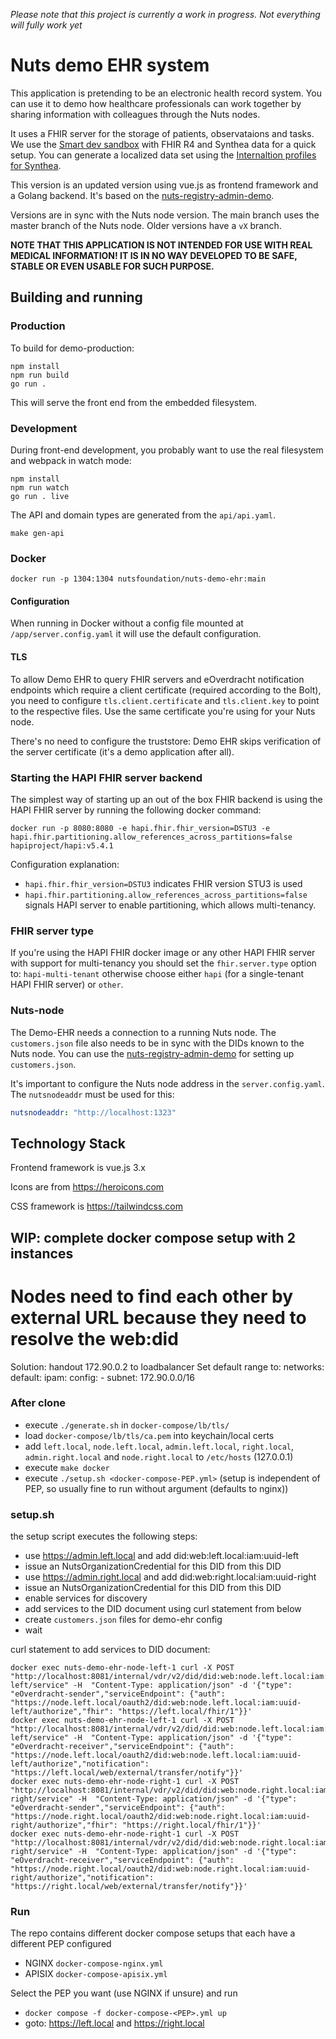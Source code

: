 _Please note that this project is currently a work in progress. Not everything
will fully work yet_

# Nuts demo EHR system

This application is pretending to be an electronic health record system. You can
use it to demo how healthcare professionals can work together by sharing
information with colleagues through the Nuts nodes.

It uses a FHIR server for the storage of patients, observataions and tasks.
We use the [Smart dev sandbox](https://github.com/smart-on-fhir/smart-dev-sandbox) with FHIR R4 and Synthea data
for a quick setup. You can generate a localized data set using the [Internaltion profiles for Synthea](https://github.com/synthetichealth/synthea-international).

This version is an updated version using vue.js as frontend framework and a Golang backend. It's based on the [nuts-registry-admin-demo](https://github.com/nuts-foundation/nuts-registry-admin-demo).

Versions are in sync with the Nuts node version. The main branch uses the master branch of the Nuts node.
Older versions have a `vX` branch.

**NOTE THAT THIS APPLICATION IS NOT INTENDED FOR USE WITH REAL MEDICAL
INFORMATION! IT IS IN NO WAY DEVELOPED TO BE SAFE, STABLE OR EVEN USABLE FOR
SUCH PURPOSE.**

## Building and running
### Production
To build for demo-production:

```shell
npm install
npm run build
go run .
```

This will serve the front end from the embedded filesystem.
### Development

During front-end development, you probably want to use the real filesystem and webpack in watch mode:

```shell
npm install
npm run watch
go run . live
```

The API and domain types are generated from the `api/api.yaml`.
```shell
make gen-api
```

### Docker
```shell
docker run -p 1304:1304 nutsfoundation/nuts-demo-ehr:main
```

#### Configuration
When running in Docker without a config file mounted at `/app/server.config.yaml` it will use the default configuration.

#### TLS

To allow Demo EHR to query FHIR servers and eOverdracht notification endpoints which require a client certificate (required according to the Bolt),
you need to configure `tls.client.certificate` and `tls.client.key` to point to the respective files.
Use the same certificate you're using for your Nuts node.

There's no need to configure the truststore: Demo EHR skips verification of the server certificate (it's a demo application after all).

### Starting the HAPI FHIR server backend

The simplest way of starting up an out of the box FHIR backend is using the HAPI FHIR server by running the following docker command:

```shell
docker run -p 8080:8080 -e hapi.fhir.fhir_version=DSTU3 -e hapi.fhir.partitioning.allow_references_across_partitions=false hapiproject/hapi:v5.4.1
```

Configuration explanation:
- `hapi.fhir.fhir_version=DSTU3` indicates FHIR version STU3 is used
- `hapi.fhir.partitioning.allow_references_across_partitions=false` signals HAPI server to enable partitioning, which allows multi-tenancy.

### FHIR server type

If you're using the HAPI FHIR docker image or any other HAPI FHIR server with support for multi-tenancy you should set the `fhir.server.type` option to: `hapi-multi-tenant` otherwise choose either `hapi` (for a single-tenant HAPI FHIR server) or `other`.

### Nuts-node

The Demo-EHR needs a connection to a running Nuts node. The `customers.json` file also needs to be in sync with the DIDs known to the Nuts node.
You can use the [nuts-registry-admin-demo](https://github.com/nuts-foundation/nuts-registry-admin-demo) for setting up `customers.json`.

It's important to configure the Nuts node address in the `server.config.yaml`. The `nutsnodeaddr` must be used for this:

```yaml
nutsnodeaddr: "http://localhost:1323"
```

## Technology Stack

Frontend framework is vue.js 3.x

Icons are from https://heroicons.com

CSS framework is https://tailwindcss.com

## WIP: complete docker compose setup with 2 instances

# Nodes need to find each other by external URL because they need to resolve the web:did
Solution: handout 172.90.0.2 to loadbalancer
Set default range to:
networks:
    default:
        ipam:
            config:
                - subnet: 172.90.0.0/16
### After clone

- execute `./generate.sh` in `docker-compose/lb/tls/`
- load `docker-compose/lb/tls/ca.pem` into keychain/local certs
- add `left.local`, `node.left.local`, `admin.left.local`, `right.local`, `admin.right.local`  and `node.right.local` to `/etc/hosts` (127.0.0.1)
- execute `make docker`
- execute `./setup.sh <docker-compose-PEP.yml>` (setup is independent of PEP, so usually fine to run without argument (defaults to nginx)) 

### setup.sh
the setup script executes the following steps:
- use https://admin.left.local and add did:web:left.local:iam:uuid-left
- issue an NutsOrganizationCredential for this DID from this DID
- use https://admin.right.local and add did:web:right.local:iam:uuid-right
- issue an NutsOrganizationCredential for this DID from this DID
- enable services for discovery
- add services to the DID document using curl statement from below
- create `customers.json` files for demo-ehr config
- wait

curl statement to add services to DID document:
```shell
docker exec nuts-demo-ehr-node-left-1 curl -X POST "http://localhost:8081/internal/vdr/v2/did/did:web:node.left.local:iam:uuid-left/service" -H  "Content-Type: application/json" -d '{"type": "eOverdracht-sender","serviceEndpoint": {"auth": "https://node.left.local/oauth2/did:web:node.left.local:iam:uuid-left/authorize","fhir": "https://left.local/fhir/1"}}'
docker exec nuts-demo-ehr-node-left-1 curl -X POST "http://localhost:8081/internal/vdr/v2/did/did:web:node.left.local:iam:uuid-left/service" -H  "Content-Type: application/json" -d '{"type": "eOverdracht-receiver","serviceEndpoint": {"auth": "https://node.left.local/oauth2/did:web:node.left.local:iam:uuid-left/authorize","notification": "https://left.local/web/external/transfer/notify"}}'
docker exec nuts-demo-ehr-node-right-1 curl -X POST "http://localhost:8081/internal/vdr/v2/did/did:web:node.right.local:iam:uuid-right/service" -H  "Content-Type: application/json" -d '{"type": "eOverdracht-sender","serviceEndpoint": {"auth": "https://node.right.local/oauth2/did:web:node.right.local:iam:uuid-right/authorize","fhir": "https://right.local/fhir/1"}}'
docker exec nuts-demo-ehr-node-right-1 curl -X POST "http://localhost:8081/internal/vdr/v2/did/did:web:node.right.local:iam:uuid-right/service" -H  "Content-Type: application/json" -d '{"type": "eOverdracht-receiver","serviceEndpoint": {"auth": "https://node.right.local/oauth2/did:web:node.right.local:iam:uuid-right/authorize","notification": "https://right.local/web/external/transfer/notify"}}'
```

### Run
The repo contains different docker compose setups that each have a different PEP configured
- NGINX `docker-compose-nginx.yml`
- APISIX `docker-compose-apisix.yml`

Select the PEP you want (use NGINX if unsure) and run
- `docker compose -f docker-compose-<PEP>.yml up`
- goto: https://left.local and https://right.local